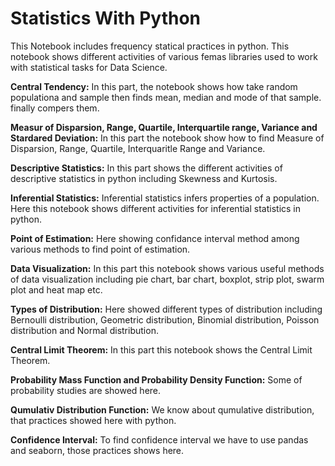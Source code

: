 # Statistics With Python
This Notebook includes frequency statical practices in python. This notebook shows different activities of various femas libraries used to work with statistical tasks for Data Science.

**Central Tendency:** In this part, the notebook shows how take random populationa and sample then finds mean, median and mode of that sample. finally compers them.

**Measur of Disparsion, Range, Quartile, Interquartile range, Variance and Stardared Deviation:** In this part the notebook show how to find Measure of Disparsion, Range, Quartile, Interquaritle Range and Variance.

**Descriptive Statistics:** In this part shows the different activities of descriptive statistics in python including Skewness and Kurtosis.

**Inferential Statistics:** Inferential statistics infers properties of a population. Here this notebook shows different activities for inferential statistics in python.

**Point of Estimation:** Here showing confidance interval method among various methods to find point of estimation.

**Data Visualization:** In this part this notebook shows various useful methods of data visualization including pie chart, bar chart, boxplot, strip plot, swarm plot and heat map etc.

**Types of Distribution:** Here showed different types of distribution including Bernoulli distribution, Geometric distribution, Binomial distribution, Poisson distribution and Normal distribution.

**Central Limit Theorem:** In this part this notebook shows the Central Limit Theorem.

**Probability Mass Function and Probability Density Function:** Some of probability studies are showed here.

**Qumulativ Distribution Function:** We know about qumulative distribution, that practices showed here with python.

**Confidence Interval:** To find confidence interval we have to use pandas and seaborn, those practices shows here.

